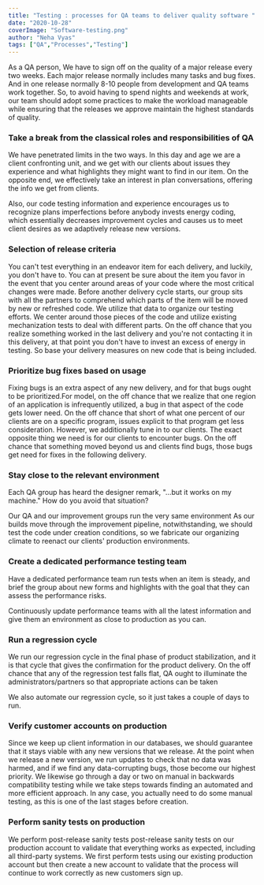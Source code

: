 ```yaml
---
title: "Testing : processes for QA teams to deliver quality software "
date: "2020-10-28"
coverImage: "Software-testing.png"
author: "Neha Vyas"
tags: ["QA","Processes","Testing"]
---
```


As a QA person, We have to sign off on the quality of a major release every two weeks. Each major release normally includes many tasks and bug fixes. And in one release normally 8-10 people from development and QA teams work together. So, to avoid having to spend nights and weekends at work, our team should adopt some practices to make the workload manageable while ensuring that the releases we approve maintain the highest standards of quality.



### Take a break from the classical roles and responsibilities of QA

We have penetrated limits in the two ways. In this day and age we are a client confronting unit, and we get with our clients about issues they experience and what highlights they might want to find in our item. On the opposite end, we effectively take an interest in plan conversations, offering the info we get from clients. 

Also, our code testing information and experience encourages us to recognize plans imperfections before anybody invests energy coding, which essentially decreases improvement cycles and causes us to meet client desires as we adaptively release new versions.

### Selection of release criteria

You can't test everything in an endeavor item for each delivery, and luckily, you don't have to. You can at present be sure about the item you favor in the event that you center around areas of your code where the most critical changes were made. Before another delivery cycle starts, our group sits with all the partners to comprehend which parts of the item will be moved by new or refreshed code. We utilize that data to organize our testing efforts. We center around those pieces of the code and utilize existing mechanization tests to deal with different parts. On the off chance that you realize something worked in the last delivery and you're not contacting it in this delivery, at that point you don't have to invest an excess of energy in testing. So base your delivery measures on new code that is being included. 


### Prioritize bug fixes based on usage

Fixing bugs is an extra aspect of any new delivery, and for that bugs ought to be prioritized.For model, on the off chance that we realize that one region of an application is infrequently utilized, a bug in that aspect of the code gets lower need. On the off chance that short of what one percent of our clients are on a specific program, issues explicit to that program get less consideration. However, we additionally tune in to our clients. The exact opposite thing we need is for our clients to encounter bugs. On the off chance that something moved beyond us and clients find bugs, those bugs get need for fixes in the following delivery. 


### Stay close to the relevant environment

Each QA group has heard the designer remark, "...but it works on my machine." How do you avoid that situation?

Our QA and our improvement groups run the very same environment As our builds move through the improvement pipeline, notwithstanding, we should test the code under creation conditions, so we fabricate our organizing climate to reenact our clients' production environments.


### Create a dedicated performance testing team

Have a dedicated performance team run tests when an item is steady, and brief the group about new forms and highlights with the goal that they can assess the performance risks. 

Continuously update performance teams with all the latest information and give them an environment as close to production as you can. 

### Run a regression cycle 
We run our regression cycle in the final phase of product stabilization, and it is that cycle that gives the confirmation for the product delivery. On the off chance that any of the regression test falls flat, QA ought to illuminate the administrators/partners so that appropriate actions can be taken

We also automate our regression cycle, so it just takes a couple of days to run. 


### Verify customer accounts on production 

Since we keep up client information in our databases, we should guarantee that it stays viable with any new versions that we release. At the point when we release a new version, we run updates to check that no data was harmed, and if we find any data-corrupting bugs, those become our highest priority. We likewise go through a day or two on manual in backwards compatibility testing while we take steps towards finding an automated and more efficient approach. In any case, you actually need to do some manual testing, as this is one of the last stages before creation. 


### Perform sanity tests on production

We perform post-release sanity tests post-release sanity tests on our production account to validate that everything works as expected, including all third-party systems. We first perform tests using our existing production account but then create a new account to validate that the process will continue to work correctly as new customers sign up.